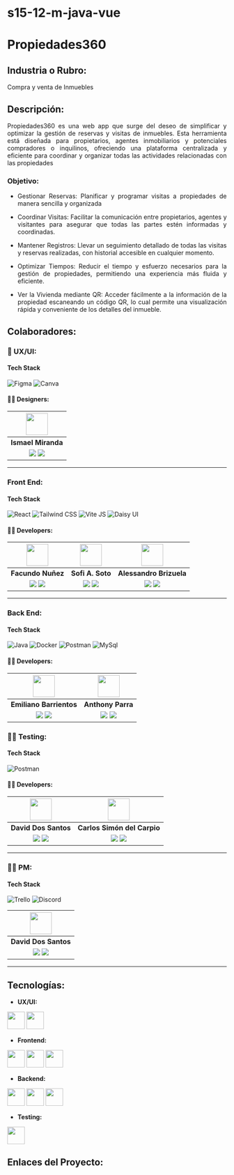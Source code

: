 # s15-12-m-java-vue

# Propiedades360

## Industria o Rubro:
Compra y venta de Inmuebles

## Descripción:
<div align="justify">
Propiedades360 es una web app que surge del deseo de simplificar y optimizar la gestión de reservas y visitas de inmuebles. Esta herramienta está diseñada para propietarios, agentes inmobiliarios y potenciales compradores o inquilinos, ofreciendo una plataforma centralizada y eficiente para coordinar y organizar todas las actividades relacionadas con las propiedades
</div>

### Objetivo:
<div align="justify">

*  Gestionar Reservas: Planificar y programar visitas a propiedades de manera sencilla y organizada

* Coordinar Visitas: Facilitar la comunicación entre propietarios, agentes y visitantes para asegurar que todas las partes estén informadas y coordinadas.

* Mantener Registros: Llevar un seguimiento detallado de todas las visitas y reservas realizadas, con historial accesible en cualquier momento.

* Optimizar Tiempos: Reducir el tiempo y esfuerzo necesarios para la gestión de propiedades, permitiendo una experiencia más fluida y eficiente. 

* Ver la Vivienda mediante QR: Acceder fácilmente a la información de la propiedad escaneando un código QR, lo cual permite una visualización rápida y conveniente de los detalles del inmueble.

</div>

## Colaboradores:

### 🎨 UX/UI:

#### Tech Stack
![Figma](https://img.shields.io/badge/Figma-F24E1E?style=for-the-badge&logo=Figma&logoColor=white)
![Canva](https://img.shields.io/badge/canva-23bfc8?style=for-the-badge&logo=Canva&logoColor=white)

#### 🧑‍💻 Designers:

| <img src="https://www.nicepng.com/png/full/128-1280406_user-icon-png.png" width=50>|
|:-:|
| **Ismael Miranda** |
|<a href="https://github.com/Dev-IsmaelMiranda"><img src="https://img.shields.io/badge/github-%23121011.svg?&style=for-the-badge&logo=github&logoColor=white"/></a> <a href="https://www.linkedin.com/in/ismaelarmiranda/"><img src="https://img.shields.io/badge/linkedin%20-%230077B5.svg?&style=for-the-badge&logo=linkedin&logoColor=white"/></a> |


<hr/>
 
### Front End:

#### Tech Stack

![React](https://img.shields.io/badge/React-60dafa?style=for-the-badge&logo=React&logoColor=white)
![Tailwind CSS](https://img.shields.io/badge/Tailwind_css-1badba?style=for-the-badge&logo=Tailwindcss&logoColor=white)
![Vite JS](https://img.shields.io/badge/Vite_js-9c5dff?style=for-the-badge&logo=Vite&logoColor=white)
![Daisy UI](https://img.shields.io/badge/daisy_UI-21d2a8?style=for-the-badge&logo=daisyUI&logoColor=white)

#### 🧑‍💻 Developers:

| <img src="https://www.nicepng.com/png/full/128-1280406_user-icon-png.png" width=50>| <img src="https://www.nicepng.com/png/full/128-1280406_user-icon-png.png" width=50>| <img src="https://www.nicepng.com/png/full/128-1280406_user-icon-png.png" width=50>|
|:-:|:-:|:-:|
| **Facundo Nuñez**| **Sofi A. Soto**| **Alessandro Brizuela** |
| <a href="https://github.com/facu1391"><img src="https://img.shields.io/badge/github-%23121011.svg?&style=for-the-badge&logo=github&logoColor=white"/></a> <a href="https://www.linkedin.com/in/facundo-nu%C3%B1ez-380b9b234/"><img src="https://img.shields.io/badge/linkedin%20-%230077B5.svg?&style=for-the-badge&logo=linkedin&logoColor=white"/></a> | <a href="https://github.com/sofi-24soto"><img src="https://img.shields.io/badge/github-%23121011.svg?&style=for-the-badge&logo=github&logoColor=white"/></a> <a href="https://www.linkedin.com/in/sofia-soto-bb3b051bb/"><img src="https://img.shields.io/badge/linkedin%20-%230077B5.svg?&style=for-the-badge&logo=linkedin&logoColor=white"/></a> | <a href="https://github.com/Ale0602"><img src="https://img.shields.io/badge/github-%23121011.svg?&style=for-the-badge&logo=github&logoColor=white"/></a> <a href="#"><img src="https://img.shields.io/badge/linkedin%20-%230077B5.svg?&style=for-the-badge&logo=linkedin&logoColor=white"/></a> |

<hr/>

### Back End:

#### Tech Stack

![Java](https://img.shields.io/badge/Java-007396?style=for-the-badge&logo=Java&logoColor=white)
![Docker](https://img.shields.io/badge/Docker-2496ED?style=for-the-badge&logo=Docker&logoColor=white)
![Postman](https://img.shields.io/badge/Postman-FF6C37?style=for-the-badge&logo=Postman&logoColor=white)
![MySql](https://img.shields.io/badge/MySql-4479A1?style=for-the-badge&logo=MySql&logoColor=white)

#### 🧑‍💻 Developers:

| <img src="https://www.nicepng.com/png/full/128-1280406_user-icon-png.png" width=50>| <img src="https://www.nicepng.com/png/full/128-1280406_user-icon-png.png" width=50>|
|:-:|:-:|
| **Emiliano Barrientos** | **Anthony Parra** |
| <a href="https://github.com/EmiBarrientos"><img src="https://img.shields.io/badge/github-%23121011.svg?&style=for-the-badge&logo=github&logoColor=white"/></a> <a href="https://www.linkedin.com/in/emiliano-barrientos/"><img src="https://img.shields.io/badge/linkedin%20-%230077B5.svg?&style=for-the-badge&logo=linkedin&logoColor=white"/></a> | <a href="https://github.com/An7h0ny1"><img src="https://img.shields.io/badge/github-%23121011.svg?&style=for-the-badge&logo=github&logoColor=white"/></a> <a href="#"><img src="https://img.shields.io/badge/linkedin%20-%230077B5.svg?&style=for-the-badge&logo=linkedin&logoColor=white"/></a> |

### 🧑‍💻 Testing:

#### Tech Stack

![Postman](https://img.shields.io/badge/Postman-FF6C37?style=for-the-badge&logo=Postman&logoColor=white) 

#### 🧑‍💻 Developers:

| <img src="https://www.nicepng.com/png/full/128-1280406_user-icon-png.png" width=50>| <img src="https://www.nicepng.com/png/full/128-1280406_user-icon-png.png" width=50>|
|:-:|:-:|
| **David Dos Santos** | **Carlos Simón del Carpio** |
| <a href="https://github.com/DdSDavid/DaviddosSantos"><img src="https://img.shields.io/badge/github-%23121011.svg?&style=for-the-badge&logo=github&logoColor=white"/></a> <a href="#"><img src="https://img.shields.io/badge/linkedin%20-%230077B5.svg?&style=for-the-badge&logo=linkedin&logoColor=white"/></a> | <a href="https://github.com/Simondelc"><img src="https://img.shields.io/badge/github-%23121011.svg?&style=for-the-badge&logo=github&logoColor=white"/></a> <a href="https://www.linkedin.com/in/carlos-sim%C3%B3n-del-carpio/"><img src="https://img.shields.io/badge/linkedin%20-%230077B5.svg?&style=for-the-badge&logo=linkedin&logoColor=white"/></a> |

<hr/>

### 🧑‍💻 PM:

#### Tech Stack

![Trello](https://img.shields.io/badge/Trello-0080ca?style=for-the-badge&logo=Trello&logoColor=white)
![Discord](https://img.shields.io/badge/Discord-5865f2?style=for-the-badge&logo=Discord&logoColor=white)

| <img src="https://www.nicepng.com/png/full/128-1280406_user-icon-png.png" width=50>|
|:-:|
| **David Dos Santos**|
| <a href="https://github.com/DdSDavid/DaviddosSantos"><img src="https://img.shields.io/badge/github-%23121011.svg?&style=for-the-badge&logo=github&logoColor=white"/></a> <a href="#"><img src="https://img.shields.io/badge/linkedin%20-%230077B5.svg?&style=for-the-badge&logo=linkedin&logoColor=white"/></a> |

<hr/>

## Tecnologías:

- **UX/UI:**


<img src="https://cdn.worldvectorlogo.com/logos/figma-1.svg" width="40" height="40"/> <img src="https://cdn.worldvectorlogo.com/logos/canva-1.svg" width="40" height="40"/>

- **Frontend:**

<img src="https://cdn.worldvectorlogo.com/logos/react-2.svg" width="40" height="40"/> <img src="https://cdn.worldvectorlogo.com/logos/tailwindcss.svg" width="40" height="40"/> <img src="https://cdn.worldvectorlogo.com/logos/vitejs.svg" width="40" height="40"/>

- **Backend:**

<img src="https://cdn.cdnlogo.com/logos/m/10/mysql.svg" width="40" height="40"/>  <img src="https://cdn.worldvectorlogo.com/logos/java.svg" width="40" height="40"/> <img src="https://cdn.worldvectorlogo.com/logos/docker.svg" width="40" height="40"/>

- **Testing:**

<img src="https://cdn.worldvectorlogo.com/logos/postman.svg" width="40" height="40"/>

## Enlaces del Proyecto:
